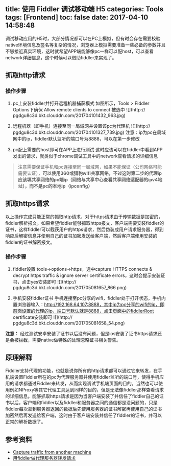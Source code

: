 title: 使用 Fiddler 调试移动端 H5
categories: Tools
tags: [Frontend]
toc: false
date: 2017-04-10 14:58:48
---


调试移动应用的H5时，大部分情况都可以在PC上模拟，但有时会存在需要校验native环境信息及签名等复杂的情况，浏览器上模拟需要准备一些必备的参数并且不够接近真实环境，这时就希望APP端能够像pc一样可以配host，可以查看network详细信息，这个时候可以借助fiddler来实现了。<!-- more-->


## 抓取http请求

### 操作步骤
1. pc上安装fiddler并打开远程机器捕获模式
如图所示，Tools > Fiddler Options下确保 Allow remote clients to connect 被选中
![](http://
pgdgu8c3d.bkt.clouddn.com/201704101432_963.jpg)

2. 远程机器（即手机）连接至同一局域网并设置该pc为代理机
![](http://
pgdgu8c3d.bkt.clouddn.com/201704101327_739.jpg)
注意：ip为pc在局域网中的ip，fiddler默认监听的端口号为8888，可以在第一步修改

3. pc配上需要的host即可在APP上进行测试
这时应该可以在fiddler中看到APP发出的请求，就类似于chrome调试工具中的network查看请求的详细信息

>注意需要保证手机和pc连接至同一局域网，如果不能保证（公司网络可能需要认证），**可以使用360或猎豹wifi共享网络，不过这时第二步的代理ip应该填共享网络的pc端ip（网络与共享中心查看共享网络适配器的ipv4地址），而不是pc的本地ip（ipconfig）**


## 抓取https请求
以上操作完成只能正常的抓取http请求，对于https请求由于传输数据是加密的，fiddler解析报文。如果希望fiddler能够抓取https报文，客户端需要安装fiddler的证书，这样fiddler可以截获用户的https请求，然后伪装成用户请求服务器，得到响应后解密信息并使用自己的证书加密发送给客户端，然后客户端使用安装的fiddler的证书解密报文。

### 操作步骤

1. fiddler设置
tools->options->https，选中capture HTTPS connects & decrypt https traffic & ignore server certificate errors，这时会提示安装证书，点击yes安装即可
![](http://
pgdgu8c3d.bkt.clouddn.com/201705081657_866.png)

2. 手机安装fiddler证书
手机连接至pc分享的wifi，fiddler处于打开状态，手机内置浏览器输入：http://192.168.64.107:8888，其中ip为pc分享的wifi的ip，即前面设置的代理的ip，端口号默认就是8888，点击页面中的fiddlerRoot certificate安装即可
![](http://
pgdgu8c3d.bkt.clouddn.com/201705081658_54.png)

**注意：** 经过测试安卓安装了证书以后没有问题，但是ios安装了证书https请求还是会被拦截，需要native做特殊的处理忽略证书相关警告。


## 原理解释
Fiddler支持代理的功能，也就是说你所有的http请求都可以通过它来转发，在手机端设置Fiddler所在的pc为代理服务器并使用fiddler监听的端口号，使得手机应用的请求都通过Fiddler来转发，从而实现调试手机端页面的目的。当然也可以使用例如NProxy等其它代理工具达到同样的目的，但是无法像fiddler那样查看请求的详细信息。能够抓取https请求是因为当客户端安装了并信任了fiddler自己的证书以后，客户端和fiddler以及fiddler和服务器之间的通信都是没问题的，只是fiddler每次拿到服务器返回的数据后先使用服务器的证书解密再使用自己的证书加密然后再发送给客户端，这时由于客户端安装并信任了fiddler的证书，并可以正常的解析数据了。

## 参考资料
- [Capture traffic from another machine](http://docs.telerik.com/fiddler/configure-fiddler/tasks/MonitorRemoteMachine)
- [用fiddler做代理服务器转发请求](http://blog.csdn.net/sb___itfk/article/details/45250771)